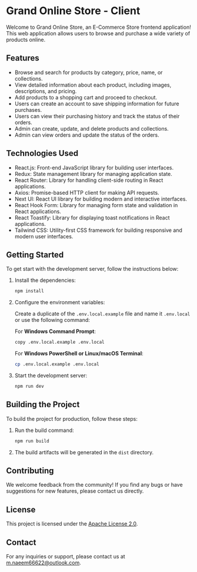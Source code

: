 # Grand Online Store - Client

Welcome to Grand Online Store, an E-Commerce Store frontend application! This web application allows users to browse and purchase a wide variety of products online.

## Features

- Browse and search for products by category, price, name, or collections.
- View detailed information about each product, including images, descriptions, and pricing.
- Add products to a shopping cart and proceed to checkout.
- Users can create an account to save shipping information for future purchases.
- Users can view their purchasing history and track the status of their orders.
- Admin can create, update, and delete products and collections.
- Admin can view orders and update the status of the orders.

## Technologies Used

- React.js: Front-end JavaScript library for building user interfaces.
- Redux: State management library for managing application state.
- React Router: Library for handling client-side routing in React applications.
- Axios: Promise-based HTTP client for making API requests.
- Next UI: React UI library for building modern and interactive interfaces.
- React Hook Form: Library for managing form state and validation in React applications.
- React Toastify: Library for displaying toast notifications in React applications.
- Tailwind CSS: Utility-first CSS framework for building responsive and modern user interfaces.

## Getting Started

To get start with the development server, follow the instructions below:

1. Install the dependencies:
    ```bash
    npm install
    ```

2. Configure the environment variables:

    Create a duplicate of the `.env.local.example` file and name it `.env.local` or use the following command:

    For **Windows Command Prompt**:
    ```bash
    copy .env.local.example .env.local
    ```
    For **Windows PowerShell or Linux/macOS Terminal**:
    ```bash
    cp .env.local.example .env.local
    ```

3. Start the development server:
    ```bash
    npm run dev
    ```

## Building the Project

To build the project for production, follow these steps:

1. Run the build command:

    ```bash
    npm run build
    ```

2. The build artifacts will be generated in the `dist` directory.

## Contributing

We welcome feedback from the community! If you find any bugs or have suggestions for new features, please contact us directly.

## License

This project is licensed under the [Apache License 2.0](LICENSE).

## Contact

For any inquiries or support, please contact us at [m.naeem66622@outlook.com](mailto:m.naeem66622@outlook.com).